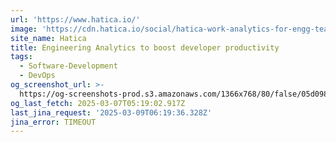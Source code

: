 ```yaml
---
url: 'https://www.hatica.io/'
image: 'https://cdn.hatica.io/social/hatica-work-analytics-for-engg-teams.png'
site_name: Hatica
title: Engineering Analytics to boost developer productivity
tags:
  - Software-Development
  - DevOps
og_screenshot_url: >-
  https://og-screenshots-prod.s3.amazonaws.com/1366x768/80/false/05d0981c63a08f749a8004e941502dcbea1da01d43f255a930e6f680c1d8abe9.jpeg
og_last_fetch: 2025-03-07T05:19:02.917Z
last_jina_request: '2025-03-09T06:19:36.328Z'
jina_error: TIMEOUT
---
```


